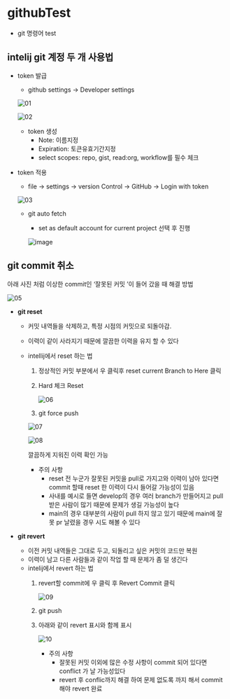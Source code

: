 # githubTest

- git 명령어 test


## intelij git 계정 두 개 사용법

- token 발급
    - github settings → Developer settings
    
    ![01](https://github.com/ChoiBongGeun/githubTest/assets/32670745/03f67bb4-07ed-4bfa-9e36-816bf7c82bc0)
    
    ![02](https://github.com/ChoiBongGeun/githubTest/assets/32670745/853a83d9-cb28-4ff5-9488-0c359dc9aee5)
    
    - token 생성
        - Note: 이름지정
        - Expiration: 토큰유효기간지정
        - select scopes: repo, gist, read:org, workflow를 필수 체크
- token 적용
    - file → settings → version Control → GitHub → Login with token
    
    ![03](https://github.com/ChoiBongGeun/githubTest/assets/32670745/dd8c045c-2da4-4e64-b15b-ef9c23a07943)
    
    - git auto fetch
        - set as default account for current project 선택 후 진행
        
        ![image](https://github.com/ChoiBongGeun/githubTest/assets/32670745/a85dad29-653f-44ed-a504-bea41021c7c9)
        

## git commit 취소

아래 사진 처럼 이상한 commit인 ‘잘못된 커밋 ’이 들어 갔을 때 해결 방법

![05](https://github.com/ChoiBongGeun/githubTest/assets/32670745/016698fc-885d-4d70-8585-a54ff023e947)

- **git reset**
    - 커밋 내역들을 삭제하고, 특정 시점의 커밋으로 되돌아감.
    - 이력이 같이 사라지기 때문에 깔끔한 이력을 유지 할 수 있다
    - intellij에서 reset 하는 법
        1. 정상적인 커밋 부분에서 우 클릭후 reset current Branch to Here 클릭
        2. Hard 체크 Reset
            
            ![06](https://github.com/ChoiBongGeun/githubTest/assets/32670745/abe276c2-20f6-40a8-8916-c74a0fb97c4e)
            
        3. git force push
        
        ![07](https://github.com/ChoiBongGeun/githubTest/assets/32670745/ed3705ba-8e79-4de0-ba87-7ad2ed475fb4)
        
        ![08](https://github.com/ChoiBongGeun/githubTest/assets/32670745/dbc0e2d5-84ec-4112-ae6f-7d2a437b4dd1)
        
        깔끔하게 지워진 이력 확인 가능 
        
        - 주의 사항
            - reset 전 누군가 잘못된 커밋을 pull로 가지고와 이력이 남아 있다면 commit 할때 reset 한 이력이 다시 들어갈 가능성이 있음
            - 사내를 예시로 들면 develop의 경우 여러 branch가 만들어지고 pull 받은 사람이 많기 때문에 문제가 생길 가능성이 높다
            - main의 경우 대부분의 사람이 pull 하지 않고 있기 때문에 main에 잘못 pr 날렸을 경우 시도 해볼 수 있다

- **git revert**
    - 이전 커밋 내역들은 그대로 두고, 되돌리고 싶은 커밋의 코드만 복원
    - 이력이 남고 다른 사람들과 같이 작업 할 때 문제가 좀 덜 생긴다
    - intelij에서 revert 하는 법
        1. revert할 commit에 우 클릭 후 Revert Commit 클릭 
            
            ![09](https://github.com/ChoiBongGeun/githubTest/assets/32670745/03be8223-848b-4575-8474-6bcf66fc56e9)
            
        2. git push 
        3. 아래와 같이 revert 표시와 함께 표시 
            
            ![10](https://github.com/ChoiBongGeun/githubTest/assets/32670745/41e9295a-60fa-4fb8-b619-beae411f6757)
            
            - 주의 사항
                - 잘못된 커밋 이외에 많은 수정 사항이 commit 되어 있다면 conflict 가 날 가능성있다
                - revert 후 conflic까지 해결 하여 문제 없도록 까지 해서 commit 해야 revert 완료
